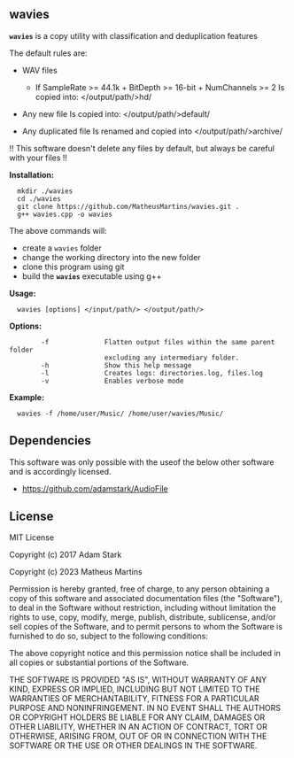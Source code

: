 wavies
-------

**`wavies`** is a copy utility with classification and deduplication features


The default rules are:

- WAV files 
    - If SampleRate >= 44.1k + BitDepth >= 16-bit + NumChannels >= 2 
    Is copied into: </output/path/>hd/ 

- Any new file 
    Is copied into: </output/path/>default/ 

- Any duplicated file 
    Is renamed and copied into </output/path/>archive/
    
        
!! This software doesn't delete any files by default, but always be careful with your files !!

**Installation:**
```
  mkdir ./wavies
  cd ./wavies
  git clone https://github.com/MatheusMartins/wavies.git .
  g++ wavies.cpp -o wavies
```
The above commands will:
- create a `wavies` folder
- change the working directory into the new folder
- clone this program using git
- build the **`wavies`** executable using g++

**Usage:**
```
  wavies [options] </input/path/> </output/path/>
```

**Options:**
```
        -f              Flatten output files within the same parent folder
                        excluding any intermediary folder.
        -h              Show this help message
        -l              Creates logs: directories.log, files.log
        -v              Enables verbose mode
```

**Example:**
```
  wavies -f /home/user/Music/ /home/user/wavies/Music/
```


Dependencies
-------
This software was only possible with the useof the below other software and is accordingly licensed.

- https://github.com/adamstark/AudioFile


License
-------

MIT License

Copyright (c) 2017 Adam Stark

Copyright (c) 2023 Matheus Martins

Permission is hereby granted, free of charge, to any person obtaining a copy of this software and associated documentation files (the "Software"), to deal in the Software without restriction, including without limitation the rights to use, copy, modify, merge, publish, distribute, sublicense, and/or sell copies of the Software, and to permit persons to whom the Software is furnished to do so, subject to the following conditions:

The above copyright notice and this permission notice shall be included in all copies or substantial portions of the Software.

THE SOFTWARE IS PROVIDED "AS IS", WITHOUT WARRANTY OF ANY KIND, EXPRESS OR IMPLIED, INCLUDING BUT NOT LIMITED TO THE WARRANTIES OF MERCHANTABILITY, FITNESS FOR A PARTICULAR PURPOSE AND NONINFRINGEMENT. IN NO EVENT SHALL THE AUTHORS OR COPYRIGHT HOLDERS BE LIABLE FOR ANY CLAIM, DAMAGES OR OTHER LIABILITY, WHETHER IN AN ACTION OF CONTRACT, TORT OR OTHERWISE, ARISING FROM, OUT OF OR IN CONNECTION WITH THE SOFTWARE OR THE USE OR OTHER DEALINGS IN THE SOFTWARE.
